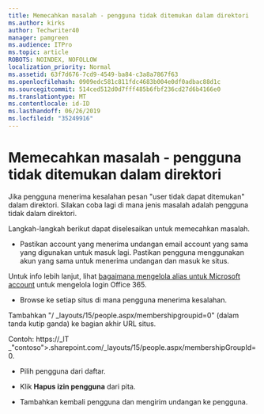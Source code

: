 ```yaml
---
title: Memecahkan masalah - pengguna tidak ditemukan dalam direktori
ms.author: kirks
author: Techwriter40
manager: pamgreen
ms.audience: ITPro
ms.topic: article
ROBOTS: NOINDEX, NOFOLLOW
localization_priority: Normal
ms.assetid: 63f7d676-7cd9-4549-ba84-c3a8a7867f63
ms.openlocfilehash: 0909edc581c811fdc4683b004e0df0adbac88d1c
ms.sourcegitcommit: 514ced512d0d7fff485b6fbf236cd27d6b4166e0
ms.translationtype: MT
ms.contentlocale: id-ID
ms.lasthandoff: 06/26/2019
ms.locfileid: "35249916"
---
```

# <a name="troubleshoot-issue---user-not-found-in-directory"></a>Memecahkan masalah - pengguna tidak ditemukan dalam direktori

Jika pengguna menerima kesalahan pesan "user tidak dapat ditemukan" dalam direktori. Silakan coba lagi di mana jenis masalah adalah pengguna tidak dalam direktori.

Langkah-langkah berikut dapat diselesaikan untuk memecahkan masalah.

- Pastikan account yang menerima undangan email account yang sama yang digunakan untuk masuk lagi. Pastikan pengguna menggunakan akun yang sama untuk menerima undangan dan masuk ke situs. 

Untuk info lebih lanjut, lihat [bagaimana mengelola alias untuk Microsoft account</a> untuk mengelola login Office 365](https://support.microsoft.com/help/12407/microsoft-account-how-to-manage-aliases). 

- Browse ke setiap situs di mana pengguna menerima kesalahan. 

Tambahkan "/ _layouts/15/people.aspx/membershipgroupid=0" (dalam tanda kutip ganda) ke bagian akhir URL situs. 

Contoh: https://_lT _"contoso">.sharepoint.com/_layouts/15/people.aspx/membershipGroupId=0.

- Pilih pengguna dari daftar.

- Klik **Hapus izin pengguna** dari pita. 
-  Tambahkan kembali pengguna dan mengirim undangan ke pengguna.

